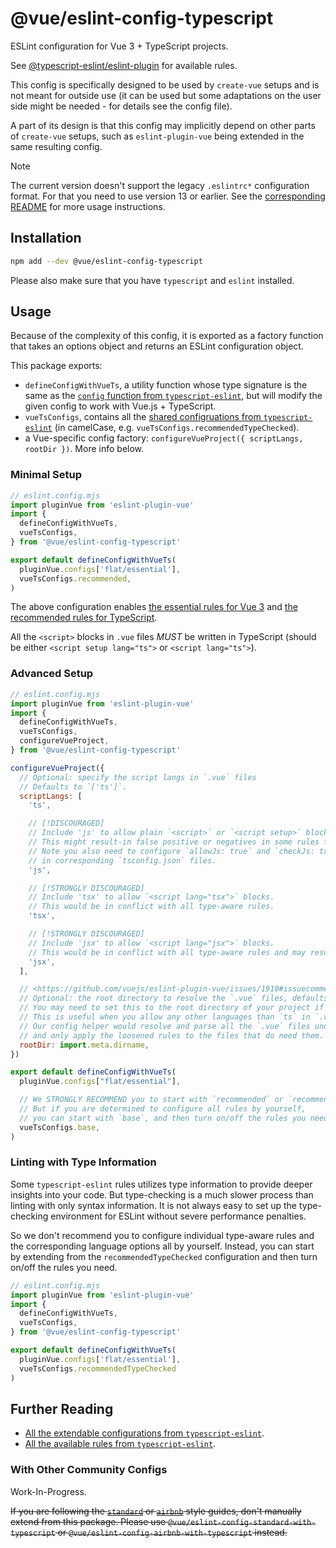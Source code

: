 # @vue/eslint-config-typescript

ESLint configuration for Vue 3 + TypeScript projects.

See [@typescript-eslint/eslint-plugin](https://typescript-eslint.io/rules/) for available rules.

This config is specifically designed to be used by `create-vue` setups
and is not meant for outside use (it can be used but some adaptations
on the user side might be needed - for details see the config file).

A part of its design is that this config may implicitly depend on
other parts of `create-vue` setups, such as `eslint-plugin-vue` being
extended in the same resulting config.

> [!NOTE]
> The current version doesn't support the legacy `.eslintrc*` configuration format. For that you need to use version 13 or earlier. See the [corresponding README](https://www.npmjs.com/package/@vue/eslint-config-typescript/v/legacy-eslintrc) for more usage instructions.

## Installation

```sh
npm add --dev @vue/eslint-config-typescript
```

Please also make sure that you have `typescript` and `eslint` installed.

## Usage

Because of the complexity of this config, it is exported as a factory function that takes an options object and returns an ESLint configuration object.

This package exports:

- `defineConfigWithVueTs`, a utility function whose type signature is the same as the [`config` function from `typescript-eslint`](https://typescript-eslint.io/packages/typescript-eslint#config), but will modify the given config to work with Vue.js + TypeScript.
- `vueTsConfigs`, contains all the [shared configruations from `typescript-eslint`](https://typescript-eslint.io/users/configs) (in camelCase, e.g. `vueTsConfigs.recommendedTypeChecked`).
- a Vue-specific config factory: `configureVueProject({ scriptLangs, rootDir })`. More info below.

### Minimal Setup

```js
// eslint.config.mjs
import pluginVue from 'eslint-plugin-vue'
import {
  defineConfigWithVueTs,
  vueTsConfigs,
} from '@vue/eslint-config-typescript'

export default defineConfigWithVueTs(
  pluginVue.configs['flat/essential'],
  vueTsConfigs.recommended,
)
```

The above configuration enables [the essential rules for Vue 3](https://eslint.vuejs.org/rules/#priority-a-essential-error-prevention) and [the recommended rules for TypeScript](https://typescript-eslint.io/rules/?=recommended).

All the `<script>` blocks in `.vue` files *MUST* be written in TypeScript (should be either `<script setup lang="ts">` or `<script lang="ts">`).

### Advanced Setup

```js
// eslint.config.mjs
import pluginVue from 'eslint-plugin-vue'
import {
  defineConfigWithVueTs,
  vueTsConfigs,
  configureVueProject,
} from '@vue/eslint-config-typescript'

configureVueProject({
  // Optional: specify the script langs in `.vue` files
  // Defaults to `['ts']`.
  scriptLangs: [
    'ts',

    // [!DISCOURAGED]
    // Include 'js' to allow plain `<script>` or `<script setup>` blocks.
    // This might result-in false positive or negatives in some rules for `.vue` files.
    // Note you also need to configure `allowJs: true` and `checkJs: true`
    // in corresponding `tsconfig.json` files.
    'js',

    // [!STRONGLY DISCOURAGED]
    // Include 'tsx' to allow `<script lang="tsx">` blocks.
    // This would be in conflict with all type-aware rules.
    'tsx',

    // [!STRONGLY DISCOURAGED]
    // Include 'jsx' to allow `<script lang="jsx">` blocks.
    // This would be in conflict with all type-aware rules and may result in false positives.
    'jsx',
  ],

  // <https://github.com/vuejs/eslint-plugin-vue/issues/1910#issuecomment-1819993961>
  // Optional: the root directory to resolve the `.vue` files, defaults to `process.cwd()`.
  // You may need to set this to the root directory of your project if you have a monorepo.
  // This is useful when you allow any other languages than `ts` in `.vue` files.
  // Our config helper would resolve and parse all the `.vue` files under `rootDir`,
  // and only apply the loosened rules to the files that do need them.
  rootDir: import.meta.dirname,
})

export default defineConfigWithVueTs(
  pluginVue.configs["flat/essential"],

  // We STRONGLY RECOMMEND you to start with `recommended` or `recommendedTypeChecked`.
  // But if you are determined to configure all rules by yourself,
  // you can start with `base`, and then turn on/off the rules you need.
  vueTsConfigs.base,
)
```

### Linting with Type Information

Some `typescript-eslint` rules utilizes type information to provide deeper insights into your code.
But type-checking is a much slower process than linting with only syntax information.
It is not always easy to set up the type-checking environment for ESLint without severe performance penalties.

So we don't recommend you to configure individual type-aware rules and the corresponding language options all by yourself.
Instead, you can start by extending from the `recommendedTypeChecked` configuration and then turn on/off the rules you need.

```js
// eslint.config.mjs
import pluginVue from 'eslint-plugin-vue'
import {
  defineConfigWithVueTs,
  vueTsConfigs,
} from '@vue/eslint-config-typescript'

export default defineConfigWithVueTs(
  pluginVue.configs['flat/essential'],
  vueTsConfigs.recommendedTypeChecked
)
```

## Further Reading

- [All the extendable configurations from `typescript-eslint`](https://typescript-eslint.io/users/configs).
- [All the available rules from `typescript-eslint`](https://typescript-eslint.io/rules/).

### With Other Community Configs

Work-In-Progress.

~~If you are following the [`standard`](https://standardjs.com/) or [`airbnb`](https://github.com/airbnb/javascript/) style guides, don't manually extend from this package. Please use `@vue/eslint-config-standard-with-typescript` or `@vue/eslint-config-airbnb-with-typescript` instead.~~
